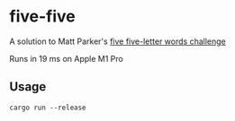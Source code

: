 # five-five
A solution to Matt Parker's [five five-letter words challenge](https://www.youtube.com/watch?v=_-AfhLQfb6w)

Runs in 19 ms on Apple M1 Pro

## Usage
```
cargo run --release
```
